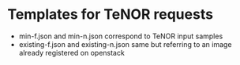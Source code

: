 # Templates for TeNOR requests

- min-f.json and min-n.json correspond to TeNOR input samples
- existing-f.json and existing-n.json same but referring to an image already
registered on openstack
